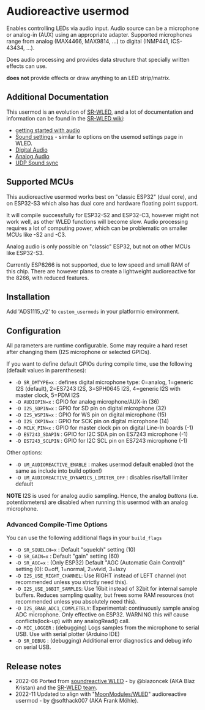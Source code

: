 # Audioreactive usermod

Enables controlling LEDs via audio input. Audio source can be a microphone or analog-in (AUX) using an appropriate adapter.
Supported microphones range from analog (MAX4466, MAX9814, ...) to digital (INMP441, ICS-43434, ...).

Does audio processing and provides data structure that specially written effects can use.

**does not** provide effects or draw anything to an LED strip/matrix.

## Additional Documentation

This usermod is an evolution of [SR-WLED](https://github.com/atuline/WLED), and a lot of documentation and information can be found in the [SR-WLED wiki](https://github.com/atuline/WLED/wiki):

* [getting started with audio](https://github.com/atuline/WLED/wiki/First-Time-Setup#sound)
* [Sound settings](https://github.com/atuline/WLED/wiki/Sound-Settings) - similar to options on the usemod settings page in WLED.
* [Digital Audio](https://github.com/atuline/WLED/wiki/Digital-Microphone-Hookup)
* [Analog Audio](https://github.com/atuline/WLED/wiki/Analog-Audio-Input-Options)
* [UDP Sound sync](https://github.com/atuline/WLED/wiki/UDP-Sound-Sync)

## Supported MCUs

This audioreactive usermod works best on "classic ESP32" (dual core), and on ESP32-S3 which also has dual core and hardware floating point support.

It will compile successfully for ESP32-S2 and ESP32-C3, however might not work well, as other WLED functions will become slow. Audio processing requires a lot of computing power, which can be problematic on smaller MCUs like -S2 and -C3.

Analog audio is only possible on "classic" ESP32, but not on other MCUs like ESP32-S3.

Currently ESP8266 is not supported, due to low speed and small RAM of this chip.
There are however plans to create a lightweight audioreactive for the 8266, with reduced features.

## Installation

Add 'ADS1115_v2' to `custom_usermods` in your platformio environment.

## Configuration

All parameters are runtime configurable. Some may require a hard reset after changing them (I2S microphone or selected GPIOs).

If you want to define default GPIOs during compile time, use the following (default values in parentheses):

* `-D SR_DMTYPE=x` : defines digital microphone type: 0=analog, 1=generic I2S (default), 2=ES7243 I2S, 3=SPH0645 I2S, 4=generic I2S with master clock, 5=PDM I2S
* `-D AUDIOPIN=x`  : GPIO for analog microphone/AUX-in (36)
* `-D I2S_SDPIN=x` : GPIO for SD pin on digital microphone (32)
* `-D I2S_WSPIN=x` : GPIO for WS pin on digital microphone (15)
* `-D I2S_CKPIN=x` : GPIO for SCK pin on digital microphone (14)
* `-D MCLK_PIN=x`  : GPIO for master clock pin on digital Line-In boards (-1)
* `-D ES7243_SDAPIN` : GPIO for I2C SDA pin on ES7243 microphone (-1)
* `-D ES7243_SCLPIN` : GPIO for I2C SCL pin on ES7243 microphone (-1)

Other options:

* `-D UM_AUDIOREACTIVE_ENABLE` : makes usermod default enabled (not the same as include into build option!)
* `-D UM_AUDIOREACTIVE_DYNAMICS_LIMITER_OFF` : disables rise/fall limiter default

**NOTE** I2S is used for analog audio sampling. Hence, the analog *buttons* (i.e. potentiometers) are disabled when running this usermod with an analog microphone.

### Advanced Compile-Time Options

You can use the following additional flags in your `build_flags`

* `-D SR_SQUELCH=x`  : Default "squelch" setting (10)
* `-D SR_GAIN=x`     : Default "gain" setting (60)
* `-D SR_AGC=x`      : (Only ESP32) Default "AGC (Automatic Gain Control)" setting (0): 0=off, 1=normal, 2=vivid, 3=lazy
* `-D I2S_USE_RIGHT_CHANNEL`: Use RIGHT instead of LEFT channel (not recommended unless you strictly need this).
* `-D I2S_USE_16BIT_SAMPLES`: Use 16bit instead of 32bit for internal sample buffers. Reduces sampling quality, but frees some RAM resources (not recommended unless you absolutely need this).
* `-D I2S_GRAB_ADC1_COMPLETELY`: Experimental: continuously sample analog ADC microphone. Only effective on ESP32. WARNING this *will* cause conflicts(lock-up) with any analogRead() call.
* `-D MIC_LOGGER`     : (debugging) Logs samples from the microphone to serial USB. Use with serial plotter (Arduino IDE)
* `-D SR_DEBUG`       : (debugging) Additional error diagnostics and debug info on serial USB.

## Release notes

* 2022-06 Ported from [soundreactive WLED](https://github.com/atuline/WLED) - by @blazoncek (AKA Blaz Kristan) and the [SR-WLED team](https://github.com/atuline/WLED/wiki#sound-reactive-wled-fork-team).
* 2022-11 Updated to align with "[MoonModules/WLED](https://amg.wled.me)" audioreactive usermod - by @softhack007 (AKA Frank M&ouml;hle).
